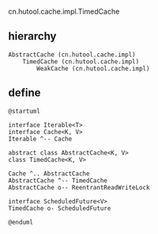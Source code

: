 cn.hutool.cache.impl.TimedCache

## hierarchy
```
AbstractCache (cn.hutool.cache.impl)
    TimedCache (cn.hutool.cache.impl)
        WeakCache (cn.hutool.cache.impl)
```
## define
```plantuml
@startuml

interface Iterable<T>
interface Cache<K, V>
Iterable ^-- Cache

abstract class AbstractCache<K, V>
class TimedCache<K, V>

Cache ^.. AbstractCache 
AbstractCache ^-- TimedCache
AbstractCache o-- ReentrantReadWriteLock

interface ScheduledFuture<V>
TimedCache o- ScheduledFuture

@enduml
```
